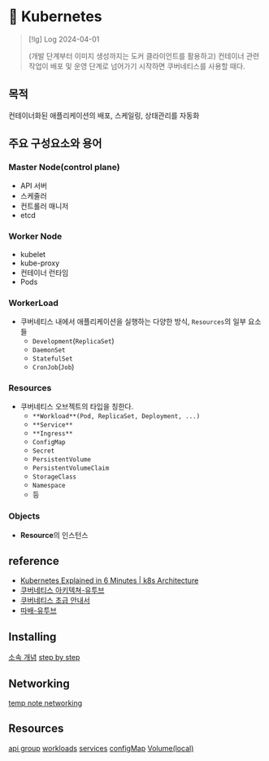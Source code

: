 # 󰏢 Kubernetes



> [!lg] Log 2024-04-01
>
> (개발 단계부터 이미지 생성까지는 도커 클라이언트를 활용하고)
> 컨테이너 관련 작업이 배포 및 운영 단계로 넘어가기 시작하면 쿠버네티스를 사용할 때다.


## 목적

컨테이너화된 애플리케이션의 배포, 스케일링, 상태관리를 자동화


## 주요 구성요소와 용어

### Master Node(control plane)

- API 서버
- 스케줄러
- 컨트롤러 매니저
- etcd

### Worker Node

- kubelet
- kube-proxy
- 컨테이너 런타임
- Pods

### WorkerLoad

- 쿠버네티스 내에서 애플리케이션을 실행하는 다양한 방식, `Resources`의 일부 요소들
  - `Development`(`ReplicaSet`)
  - `DaemonSet`
  - `StatefulSet`
  - `CronJob`(`Job`)

### Resources

- 쿠버네티스 오브젝트의 타입을 칭한다.
  - `**Workload**(Pod, ReplicaSet, Deployment, ...)`
  - `**Service**`
  - `**Ingress**`
  - `ConfigMap`
  - `Secret`
  - `PersistentVolume`
  - `PersistentVolumeClaim`
  - `StorageClass`
  - `Namespace`
  - 등

### Objects

- **Resource**의 인스턴스


## reference

- [Kubernetes Explained in 6 Minutes | k8s Architecture](https://www.youtube.com/watch?v=TlHvYWVUZyc)
- [쿠버네티스 아키텍쳐-유투브](https://www.youtube.com/watch?v=-gIyfII5eak)
- [쿠버네티스 초급 안내서](https://subicura.com/k8s/guide/pod.html#%E1%84%88%E1%85%A1%E1%84%85%E1%85%B3%E1%84%80%E1%85%A6-pod-%E1%84%86%E1%85%A1%E1%86%AB%E1%84%83%E1%85%B3%E1%86%AF%E1%84%80%E1%85%B5)
- [따배-유투브](https://www.youtube.com/watch?v=lheclzO-G7k&list=PLApuRlvrZKohaBHvXAOhUD-RxD0uQ3z0c&index=4)


## Installing

[소속 개념](소속_개념)
[step by step](step_by_step)


## Networking

[temp note networking](temp_note_networking)


## Resources

[api group](api_group.md)
[workloads](workloads.md)
[services](services)
[configMap](configMap)
[Volume(local)](Volume)
